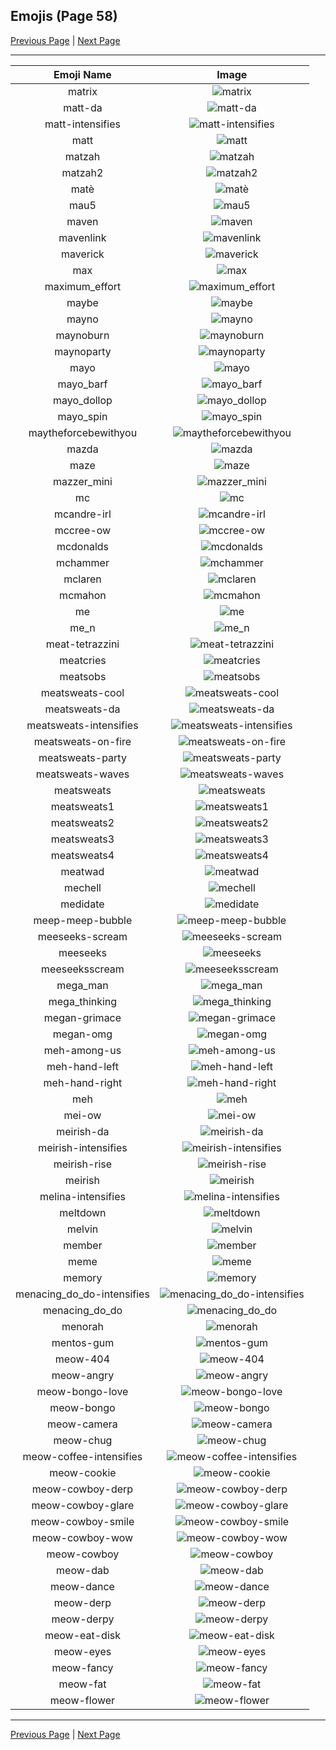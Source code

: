 
## Emojis (Page 58)

[Previous Page](/docs/hc/page-m-0057.md)
  | [Next Page](/docs/hc/page-m-0059.md)

<hr />

|Emoji Name|Image|
| :-: | :-: |
|matrix| ![matrix](/emojis/hc/matrix.gif)|
|matt-da| ![matt-da](/emojis/hc/matt-da.png)|
|matt-intensifies| ![matt-intensifies](/emojis/hc/matt-intensifies.gif)|
|matt| ![matt](/emojis/hc/matt.png)|
|matzah| ![matzah](/emojis/hc/matzah.png)|
|matzah2| ![matzah2](/emojis/hc/matzah2.png)|
|matè| ![matè](/emojis/hc/matè.png)|
|mau5| ![mau5](/emojis/hc/mau5.png)|
|maven| ![maven](/emojis/hc/maven.png)|
|mavenlink| ![mavenlink](/emojis/hc/mavenlink.png)|
|maverick| ![maverick](/emojis/hc/maverick.png)|
|max| ![max](/emojis/hc/max.jpg)|
|maximum_effort| ![maximum_effort](/emojis/hc/maximum_effort.gif)|
|maybe| ![maybe](/emojis/hc/maybe.png)|
|mayno| ![mayno](/emojis/hc/mayno.gif)|
|maynoburn| ![maynoburn](/emojis/hc/maynoburn.gif)|
|maynoparty| ![maynoparty](/emojis/hc/maynoparty.gif)|
|mayo| ![mayo](/emojis/hc/mayo.png)|
|mayo_barf| ![mayo_barf](/emojis/hc/mayo_barf.png)|
|mayo_dollop| ![mayo_dollop](/emojis/hc/mayo_dollop.png)|
|mayo_spin| ![mayo_spin](/emojis/hc/mayo_spin.gif)|
|maytheforcebewithyou| ![maytheforcebewithyou](/emojis/hc/maytheforcebewithyou.jpg)|
|mazda| ![mazda](/emojis/hc/mazda.png)|
|maze| ![maze](/emojis/hc/maze.png)|
|mazzer_mini| ![mazzer_mini](/emojis/hc/mazzer_mini.png)|
|mc| ![mc](/emojis/hc/mc.png)|
|mcandre-irl| ![mcandre-irl](/emojis/hc/mcandre-irl.png)|
|mccree-ow| ![mccree-ow](/emojis/hc/mccree-ow.png)|
|mcdonalds| ![mcdonalds](/emojis/hc/mcdonalds.png)|
|mchammer| ![mchammer](/emojis/hc/mchammer.gif)|
|mclaren| ![mclaren](/emojis/hc/mclaren.png)|
|mcmahon| ![mcmahon](/emojis/hc/mcmahon.gif)|
|me| ![me](/emojis/hc/me.png)|
|me_n| ![me_n](/emojis/hc/me_n.jpg)|
|meat-tetrazzini| ![meat-tetrazzini](/emojis/hc/meat-tetrazzini.png)|
|meatcries| ![meatcries](/emojis/hc/meatcries.png)|
|meatsobs| ![meatsobs](/emojis/hc/meatsobs.png)|
|meatsweats-cool| ![meatsweats-cool](/emojis/hc/meatsweats-cool.png)|
|meatsweats-da| ![meatsweats-da](/emojis/hc/meatsweats-da.png)|
|meatsweats-intensifies| ![meatsweats-intensifies](/emojis/hc/meatsweats-intensifies.gif)|
|meatsweats-on-fire| ![meatsweats-on-fire](/emojis/hc/meatsweats-on-fire.gif)|
|meatsweats-party| ![meatsweats-party](/emojis/hc/meatsweats-party.gif)|
|meatsweats-waves| ![meatsweats-waves](/emojis/hc/meatsweats-waves.gif)|
|meatsweats| ![meatsweats](/emojis/hc/meatsweats.png)|
|meatsweats1| ![meatsweats1](/emojis/hc/meatsweats1.png)|
|meatsweats2| ![meatsweats2](/emojis/hc/meatsweats2.png)|
|meatsweats3| ![meatsweats3](/emojis/hc/meatsweats3.png)|
|meatsweats4| ![meatsweats4](/emojis/hc/meatsweats4.png)|
|meatwad| ![meatwad](/emojis/hc/meatwad.png)|
|mechell| ![mechell](/emojis/hc/mechell.png)|
|medidate| ![medidate](/emojis/hc/medidate.jpg)|
|meep-meep-bubble| ![meep-meep-bubble](/emojis/hc/meep-meep-bubble.gif)|
|meeseeks-scream| ![meeseeks-scream](/emojis/hc/meeseeks-scream.png)|
|meeseeks| ![meeseeks](/emojis/hc/meeseeks.png)|
|meeseeksscream| ![meeseeksscream](/emojis/hc/meeseeksscream.png)|
|mega_man| ![mega_man](/emojis/hc/mega_man.png)|
|mega_thinking| ![mega_thinking](/emojis/hc/mega_thinking.gif)|
|megan-grimace| ![megan-grimace](/emojis/hc/megan-grimace.png)|
|megan-omg| ![megan-omg](/emojis/hc/megan-omg.png)|
|meh-among-us| ![meh-among-us](/emojis/hc/meh-among-us.png)|
|meh-hand-left| ![meh-hand-left](/emojis/hc/meh-hand-left.png)|
|meh-hand-right| ![meh-hand-right](/emojis/hc/meh-hand-right.png)|
|meh| ![meh](/emojis/hc/meh.png)|
|mei-ow| ![mei-ow](/emojis/hc/mei-ow.png)|
|meirish-da| ![meirish-da](/emojis/hc/meirish-da.png)|
|meirish-intensifies| ![meirish-intensifies](/emojis/hc/meirish-intensifies.gif)|
|meirish-rise| ![meirish-rise](/emojis/hc/meirish-rise.gif)|
|meirish| ![meirish](/emojis/hc/meirish.png)|
|melina-intensifies| ![melina-intensifies](/emojis/hc/melina-intensifies.gif)|
|meltdown| ![meltdown](/emojis/hc/meltdown.png)|
|melvin| ![melvin](/emojis/hc/melvin.png)|
|member| ![member](/emojis/hc/member.png)|
|meme| ![meme](/emojis/hc/meme.png)|
|memory| ![memory](/emojis/hc/memory.png)|
|menacing_do_do-intensifies| ![menacing_do_do-intensifies](/emojis/hc/menacing_do_do-intensifies.gif)|
|menacing_do_do| ![menacing_do_do](/emojis/hc/menacing_do_do.png)|
|menorah| ![menorah](/emojis/hc/menorah.png)|
|mentos-gum| ![mentos-gum](/emojis/hc/mentos-gum.png)|
|meow-404| ![meow-404](/emojis/hc/meow-404.png)|
|meow-angry| ![meow-angry](/emojis/hc/meow-angry.png)|
|meow-bongo-love| ![meow-bongo-love](/emojis/hc/meow-bongo-love.gif)|
|meow-bongo| ![meow-bongo](/emojis/hc/meow-bongo.gif)|
|meow-camera| ![meow-camera](/emojis/hc/meow-camera.png)|
|meow-chug| ![meow-chug](/emojis/hc/meow-chug.gif)|
|meow-coffee-intensifies| ![meow-coffee-intensifies](/emojis/hc/meow-coffee-intensifies.gif)|
|meow-cookie| ![meow-cookie](/emojis/hc/meow-cookie.png)|
|meow-cowboy-derp| ![meow-cowboy-derp](/emojis/hc/meow-cowboy-derp.png)|
|meow-cowboy-glare| ![meow-cowboy-glare](/emojis/hc/meow-cowboy-glare.png)|
|meow-cowboy-smile| ![meow-cowboy-smile](/emojis/hc/meow-cowboy-smile.png)|
|meow-cowboy-wow| ![meow-cowboy-wow](/emojis/hc/meow-cowboy-wow.png)|
|meow-cowboy| ![meow-cowboy](/emojis/hc/meow-cowboy.png)|
|meow-dab| ![meow-dab](/emojis/hc/meow-dab.gif)|
|meow-dance| ![meow-dance](/emojis/hc/meow-dance.gif)|
|meow-derp| ![meow-derp](/emojis/hc/meow-derp.png)|
|meow-derpy| ![meow-derpy](/emojis/hc/meow-derpy.gif)|
|meow-eat-disk| ![meow-eat-disk](/emojis/hc/meow-eat-disk.png)|
|meow-eyes| ![meow-eyes](/emojis/hc/meow-eyes.png)|
|meow-fancy| ![meow-fancy](/emojis/hc/meow-fancy.png)|
|meow-fat| ![meow-fat](/emojis/hc/meow-fat.gif)|
|meow-flower| ![meow-flower](/emojis/hc/meow-flower.png)|

<hr/>

[Previous Page](/docs/hc/page-m-0057.md)
  | [Next Page](/docs/hc/page-m-0059.md)